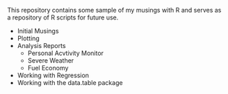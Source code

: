 This repository contains some sample of my musings with R and serves as a repository of R scripts for future use.

* Initial Musings
* Plotting
* Analysis Reports
    * Personal Acvtivity Monitor
    * Severe Weather
    * Fuel Economy
* Working with Regression
* Working with the data.table package
